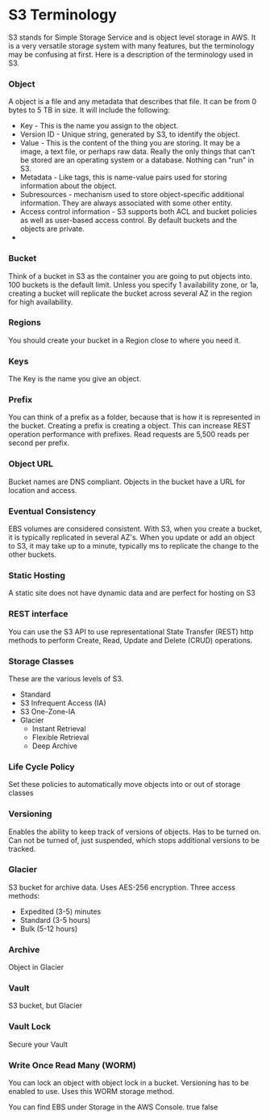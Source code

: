 # S3 Terminology
S3 stands for Simple Storage Service and is object level storage in AWS. It is a very versatile storage system with many features, but the terminology may be confusing at first. Here is a description of the terminology used in S3.

### Object
A object is a file and any metadata that describes that file. It can be from 0 bytes to 5 TB in size. It will include the following:
* Key - This is the name you assign to the object.
* Version ID - Unique string, generated by S3, to identify the object.
* Value - This is the content of the thing you are storing. It may be a image, a text file, or perhaps raw data. Really the only things that can't be stored are an operating system or a database. Nothing can "run" in S3.
* Metadata - Like tags, this is name-value pairs used for storing information about the object.
* Subresources - mechanism used to store object-specific additional information. They are always associated with some other entity.
* Access control information - S3 supports both ACL and bucket policies as well as user-based access control. By default buckets and the objects are private.
* 
### Bucket
Think of a bucket in S3 as the container you are going to put objects into. 100 buckets is the default limit. Unless you specify 1 availability zone, or 1a, creating a bucket will replicate the bucket across several AZ in the region for high availability.

### Regions
You should create your bucket in a Region close to where you need it.

### Keys
The Key is the name you give an object.

### Prefix
You can think of a prefix as a folder, because that is how it is represented in the bucket. Creating a prefix is creating a object. This can increase REST operation performance with prefixes. Read requests are 5,500 reads per second per prefix.

### Object URL
Bucket names are DNS compliant. Objects in the bucket have a URL for location and access.

### Eventual Consistency
EBS volumes are considered consistent. With S3, when you create a bucket, it is typically replicated in several AZ's. When you update or add an object to S3, it may take up to a minute, typically ms to replicate the change to the other buckets.

### Static Hosting
A static site does not have dynamic data and are perfect for hosting on S3 

### REST interface 
You can use the S3 API to use representational State Transfer (REST) http methods to perform Create, Read, Update and Delete (CRUD) operations.

### Storage Classes
These are the various levels of S3.
* Standard
* S3 Infrequent Access (IA)
* S3 One-Zone-IA
* Glacier
  * Instant Retrieval
  * Flexible Retrieval
  * Deep Archive

### Life Cycle Policy
Set these policies to automatically move objects into or out of storage classes

### Versioning
Enables the ability to keep track of versions of objects. Has to be turned on. Can not be turned of, just suspended, which stops additional versions to be tracked.

### Glacier
S3 bucket for archive data. Uses AES-256 encryption. Three access methods:
* Expedited (3-5) minutes
* Standard (3-5 hours)
* Bulk (5-12 hours)

### Archive
Object in Glacier

### Vault
S3 bucket, but Glacier

### Vault Lock
Secure your Vault

### Write Once Read Many (WORM)
You can lock an object with object lock in a bucket. Versioning has to be enabled to use. Uses this WORM storage method.

You can find EBS under Storage in the AWS Console.
true
false